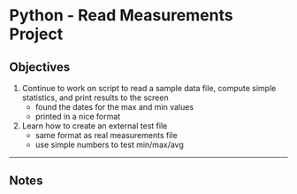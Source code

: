 Python - Read Measurements Project
==================================

Objectives
----------

1. Continue to work on script to read a sample data file, compute simple statistics, and print results to the screen
	- found the dates for the max and min values
	- printed in a nice format
2. Learn how to create an external test file
	- same format as real measurements file
	- use simple numbers to test min/max/avg


*****
Notes
-----

